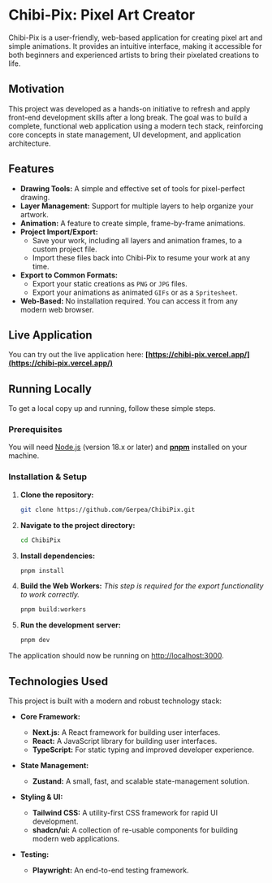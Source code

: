 # Chibi-Pix: Pixel Art Creator

Chibi-Pix is a user-friendly, web-based application for creating pixel art and simple animations. It provides an intuitive interface, making it accessible for both beginners and experienced artists to bring their pixelated creations to life.

## Motivation

This project was developed as a hands-on initiative to refresh and apply front-end development skills after a long break. The goal was to build a complete, functional web application using a modern tech stack, reinforcing core concepts in state management, UI development, and application architecture.

## Features

*   **Drawing Tools:** A simple and effective set of tools for pixel-perfect drawing.
*   **Layer Management:** Support for multiple layers to help organize your artwork.
*   **Animation:** A feature to create simple, frame-by-frame animations.
*   **Project Import/Export:**
    *   Save your work, including all layers and animation frames, to a custom project file.
    *   Import these files back into Chibi-Pix to resume your work at any time.
*   **Export to Common Formats:**
    *   Export your static creations as `PNG` or `JPG` files.
    *   Export your animations as animated `GIFs` or as a `Spritesheet`.
*   **Web-Based:** No installation required. You can access it from any modern web browser.

## Live Application

You can try out the live application here: **[https://chibi-pix.vercel.app/](https://chibi-pix.vercel.app/)**

## Running Locally

To get a local copy up and running, follow these simple steps.

### Prerequisites

You will need [Node.js](https://nodejs.org/) (version 18.x or later) and [**pnpm**](https://pnpm.io/installation) installed on your machine.

### Installation & Setup

1.  **Clone the repository:**
    ```sh
    git clone https://github.com/Gerpea/ChibiPix.git
    ```
2.  **Navigate to the project directory:**
    ```sh
    cd ChibiPix
    ```
3.  **Install dependencies:**
    ```sh
    pnpm install
    ```
4.  **Build the Web Workers:**
    *This step is required for the export functionality to work correctly.*
    ```sh
    pnpm build:workers
    ```
5.  **Run the development server:**
    ```sh
    pnpm dev
    ```

The application should now be running on [http://localhost:3000](http://localhost:3000).

## Technologies Used

This project is built with a modern and robust technology stack:

*   **Core Framework:**
    *   **Next.js:** A React framework for building user interfaces.
    *   **React:** A JavaScript library for building user interfaces.
    *   **TypeScript:** For static typing and improved developer experience.

*   **State Management:**
    *   **Zustand:** A small, fast, and scalable state-management solution.

*   **Styling & UI:**
    *   **Tailwind CSS:** A utility-first CSS framework for rapid UI development.
    *   **shadcn/ui:** A collection of re-usable components for building modern web applications.

*   **Testing:**
    *   **Playwright:** An end-to-end testing framework.